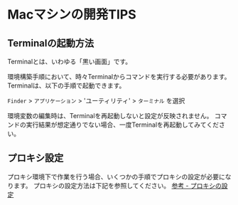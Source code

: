 # Macマシンの開発TIPS

## Terminalの起動方法

Terminalとは、いわゆる「黒い画面」です。

環境構築手順において、時々Terminalからコマンドを実行する必要があります。
Terminalは、以下の手順で起動できます。

`Finder` > `アプリケーション` > 'ユーティリティ' > `ターミナル` を選択

環境変数の編集時は、Terminalを再起動しないと設定が反映されません。
コマンドの実行結果が想定通りでない場合、一度Terminalを再起動してみてください。

## プロキシ設定

プロキシ環境下で作業を行う場合、いくつかの手順でプロキシの設定が必要になります。
プロキシの設定方法は下記を参照してください。
[参考 - プロキシの設定](ProxyForMac.md)
